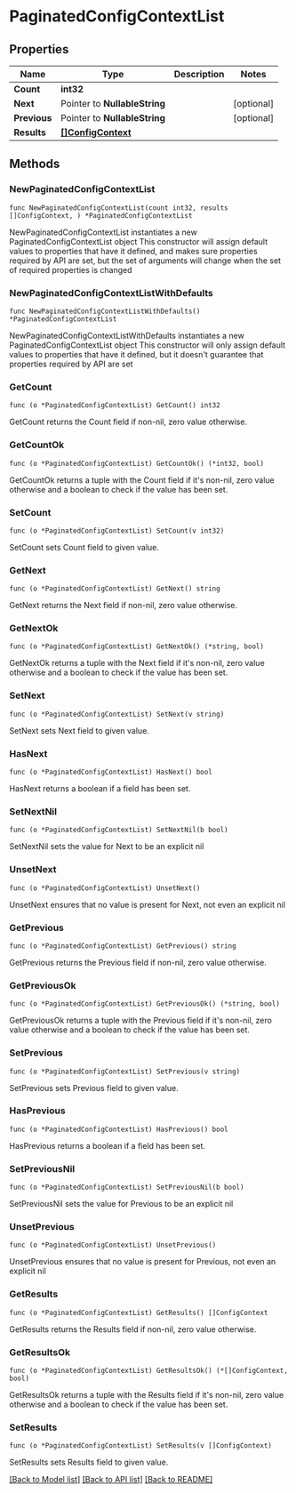 # PaginatedConfigContextList

## Properties

Name | Type | Description | Notes
------------ | ------------- | ------------- | -------------
**Count** | **int32** |  | 
**Next** | Pointer to **NullableString** |  | [optional] 
**Previous** | Pointer to **NullableString** |  | [optional] 
**Results** | [**[]ConfigContext**](ConfigContext.md) |  | 

## Methods

### NewPaginatedConfigContextList

`func NewPaginatedConfigContextList(count int32, results []ConfigContext, ) *PaginatedConfigContextList`

NewPaginatedConfigContextList instantiates a new PaginatedConfigContextList object
This constructor will assign default values to properties that have it defined,
and makes sure properties required by API are set, but the set of arguments
will change when the set of required properties is changed

### NewPaginatedConfigContextListWithDefaults

`func NewPaginatedConfigContextListWithDefaults() *PaginatedConfigContextList`

NewPaginatedConfigContextListWithDefaults instantiates a new PaginatedConfigContextList object
This constructor will only assign default values to properties that have it defined,
but it doesn't guarantee that properties required by API are set

### GetCount

`func (o *PaginatedConfigContextList) GetCount() int32`

GetCount returns the Count field if non-nil, zero value otherwise.

### GetCountOk

`func (o *PaginatedConfigContextList) GetCountOk() (*int32, bool)`

GetCountOk returns a tuple with the Count field if it's non-nil, zero value otherwise
and a boolean to check if the value has been set.

### SetCount

`func (o *PaginatedConfigContextList) SetCount(v int32)`

SetCount sets Count field to given value.


### GetNext

`func (o *PaginatedConfigContextList) GetNext() string`

GetNext returns the Next field if non-nil, zero value otherwise.

### GetNextOk

`func (o *PaginatedConfigContextList) GetNextOk() (*string, bool)`

GetNextOk returns a tuple with the Next field if it's non-nil, zero value otherwise
and a boolean to check if the value has been set.

### SetNext

`func (o *PaginatedConfigContextList) SetNext(v string)`

SetNext sets Next field to given value.

### HasNext

`func (o *PaginatedConfigContextList) HasNext() bool`

HasNext returns a boolean if a field has been set.

### SetNextNil

`func (o *PaginatedConfigContextList) SetNextNil(b bool)`

 SetNextNil sets the value for Next to be an explicit nil

### UnsetNext
`func (o *PaginatedConfigContextList) UnsetNext()`

UnsetNext ensures that no value is present for Next, not even an explicit nil
### GetPrevious

`func (o *PaginatedConfigContextList) GetPrevious() string`

GetPrevious returns the Previous field if non-nil, zero value otherwise.

### GetPreviousOk

`func (o *PaginatedConfigContextList) GetPreviousOk() (*string, bool)`

GetPreviousOk returns a tuple with the Previous field if it's non-nil, zero value otherwise
and a boolean to check if the value has been set.

### SetPrevious

`func (o *PaginatedConfigContextList) SetPrevious(v string)`

SetPrevious sets Previous field to given value.

### HasPrevious

`func (o *PaginatedConfigContextList) HasPrevious() bool`

HasPrevious returns a boolean if a field has been set.

### SetPreviousNil

`func (o *PaginatedConfigContextList) SetPreviousNil(b bool)`

 SetPreviousNil sets the value for Previous to be an explicit nil

### UnsetPrevious
`func (o *PaginatedConfigContextList) UnsetPrevious()`

UnsetPrevious ensures that no value is present for Previous, not even an explicit nil
### GetResults

`func (o *PaginatedConfigContextList) GetResults() []ConfigContext`

GetResults returns the Results field if non-nil, zero value otherwise.

### GetResultsOk

`func (o *PaginatedConfigContextList) GetResultsOk() (*[]ConfigContext, bool)`

GetResultsOk returns a tuple with the Results field if it's non-nil, zero value otherwise
and a boolean to check if the value has been set.

### SetResults

`func (o *PaginatedConfigContextList) SetResults(v []ConfigContext)`

SetResults sets Results field to given value.



[[Back to Model list]](../README.md#documentation-for-models) [[Back to API list]](../README.md#documentation-for-api-endpoints) [[Back to README]](../README.md)


